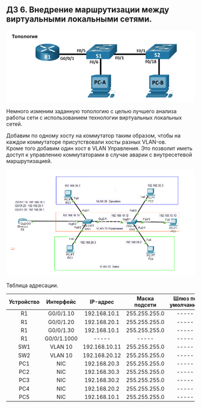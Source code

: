 ##  ДЗ 6. Внедрение маршрутизации между виртуальными локальными сетями.

![](Топология_6.PNG)

Немного изменим заданную топологию с целью лучшего анализа работы сети с использованием технологии виртуальных локальных сетей.

Добавим по одному хосту на коммутатор таким образом, чтобы на каждои коммутаторе присутствовали хосты разных VLAN-ов.  
 Кроме того добавим один хост в VLAN Управления. Это позволит иметь доступ к управлению коммутаторами в случае аварии с внутресетевой маршрутизацией.

![](Топология_6-1.PNG)

Твблица адресации.

| Устройство | Интерфейс    | IP-адрес    |Маска подсети| Шлюз по умолчанию |
|:----------:|:------------:|:-----------:|:-----------:|:-----------------:|
|  R1        | G0/0/1.10    | 192.168.10.1 |255.255.255.0|  -----           |
|  R1        | G0/0/1.20    | 192.168.20.1 |255.255.255.0|  -----           |
|  R1        | G0/0/1.30    | 192.168.10.1 |255.255.255.0 | -----           |
|  R1        | G0/0/1.1000  | -----        |  -----      |  -----           |
|  SW1       | VLAN 10      | 192.168.10.11|255.255.255.0|  -----           |
|  SW2       | VLAN 10      | 192.168.20.12|255.255.255.0|  -----           |
|  PC1       | NIC          | 192.168.20.3 |255.255.255.0|  -----           |
|  PC2       | NIC          | 192.168.30.3 |255.255.255.0|  -----           |
|  PC3       | NIC          | 192.168.30.2 |255.255.255.0|  -----           |
|  PC4       | NIC          | 192.168.20.2 |255.255.255.0|  -----           |
|  PC5       | NIC          | 192.168.10.1 |255.255.255.0|  -----           |

